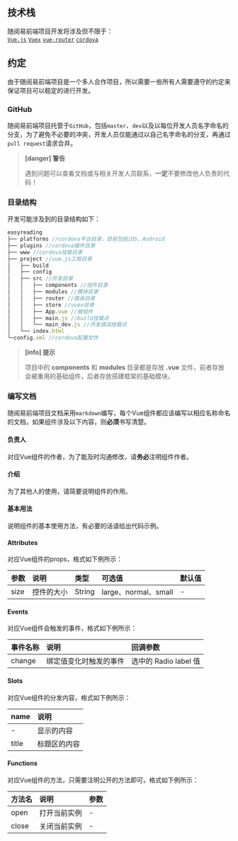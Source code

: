 ## 技术栈

随阅易前端项目开发将涉及但不限于：  
[`Vue.js`](https://cn.vuejs.org/v2/guide/) [`Vuex`](https://vuex.vuejs.org/zh-cn/) [`vue-router`](https://router.vuejs.org/zh-cn/) [`cordova`](http://cordova.apache.org/docs/en/latest/)

## 约定

由于随阅易前端项目是一个多人合作项目，所以需要一些所有人需要遵守的约定来保证项目可以稳定的进行开发。

### GitHub

随阅易前端项目托管于`GitHub`，包括`master`、`dev`以及以每位开发人员名字命名的分支，为了避免不必要的冲突，开发人员仅能通过以自己名字命名的分支，再通过`pull request`请求合并。

> **\[danger\] 警告**
>
> 遇到问题可以查看文档或与相关开发人员联系，**一定**不要修改他人负责的代码！

### 目录结构

开发可能涉及到的目录结构如下：

```js
easyreading
├── platforms //cordova平台目录，目前包括iOS、Android
├── plugins //cordova插件目录
├── www //cordova挂载目录
├── project //vue.js工程目录
│   ├── build
│   ├── config
│   ├── src //开发目录
│   │   ├── components //组件目录
│   │   ├── modules //模块目录
│   │   ├── router //路由目录
│   │   ├── store //vuex目录
│   │   ├── App.vue //根组件
│   │   ├── main.js //build挂载点
│   │   └── main_dev.js //开发调试挂载点
│   └── index.html
└─config.xml //cordova配置文件
```

> **\[info\] 提示**
>
> 项目中的 **components** 和 **modules** 目录都是存放 **.vue** 文件，前者存放会被重用的基础组件，后者存放搭建框架的基础模块。

### 编写文档

随阅易前端项目文档采用`markdown`编写，每个Vue组件都应该编写以相应名称命名的文档，如果组件涉及以下内容，则**必须**书写清楚。

#### 负责人

对应Vue组件的作者，为了能及时沟通修改，请**务必**注明组件作者。

#### 介绍

为了其他人的使用，请简要说明组件的作用。

#### 基本用法

说明组件的基本使用方法，有必要的话请给出代码示例。

#### Attributes

对应Vue组件的props，格式如下例所示：

| 参数 | 说明 | 类型 | 可选值 | 默认值 |
| :--- | :--- | :--- | :--- | :--- |
| size | 控件的大小 | String | large、normal、small | - |

#### Events

对应Vue组件会触发的事件，格式如下例所示：

| 事件名称 | 说明 | 回调参数 |
| :--- | :--- | :--- |
| change | 绑定值变化时触发的事件 | 选中的 Radio label 值 |

#### Slots

对应Vue组件的分发内容，格式如下例所示：

| name | 说明 |
| :--- | :--- |
| - | 显示的内容 |
| title | 标题区的内容 |

#### Functions

对应Vue组件的方法，只需要注明公开的方法即可，格式如下例所示：

| 方法名 | 说明 | 参数 |
| :--- | :--- | :--- |
| open | 打开当前实例 | - |
| close | 关闭当前实例 | - |




